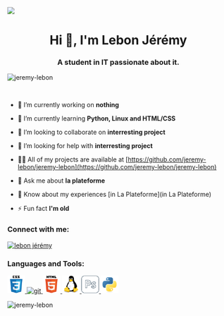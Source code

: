 <p><img src="https://imgur.com/a/3CtsIj2"/></p>
<h1 align="center">Hi 👋, I'm Lebon Jérémy</h1>
<h3 align="center">A student in IT passionate about it.</h3>

<p align="left"> <img src="https://komarev.com/ghpvc/?username=jeremy-lebon&label=Profile%20views&color=0e75b6&style=flat" alt="jeremy-lebon" /> </p>

<p align="left"> <a href="https://twitter.com/" target="blank"><img src="https://img.shields.io/twitter/follow/?logo=twitter&style=for-the-badge" alt="" /></a> </p>

- 🔭 I’m currently working on **nothing**

- 🌱 I’m currently learning **Python, Linux and HTML/CSS**

- 👯 I’m looking to collaborate on **interresting project**

- 🤝 I’m looking for help with **interresting project**

- 👨‍💻 All of my projects are available at [https://github.com/jeremy-lebon/jeremy-lebon](https://github.com/jeremy-lebon/jeremy-lebon)

- 💬 Ask me about **la plateforme**

- 📄 Know about my experiences [in La Plateforme](in La Plateforme)

- ⚡ Fun fact **I'm old**

<h3 align="left">Connect with me:</h3>
<p align="left">
<a href="https://linkedin.com/in/lebon-jérémy-81a498220" target="blank"><img align="center" src="https://raw.githubusercontent.com/rahuldkjain/github-profile-readme-generator/master/src/images/icons/Social/linked-in-alt.svg" alt="lebon jérémy" height="30" width="40" /></a>
</p>

<h3 align="left">Languages and Tools:</h3>
<p align="left"> <a href="https://www.w3schools.com/css/" target="_blank" rel="noreferrer"> <img src="https://raw.githubusercontent.com/devicons/devicon/master/icons/css3/css3-original-wordmark.svg" alt="css3" width="40" height="40"/> </a> <a href="https://git-scm.com/" target="_blank" rel="noreferrer"> <img src="https://www.vectorlogo.zone/logos/git-scm/git-scm-icon.svg" alt="git" width="40" height="40"/> </a> <a href="https://www.w3.org/html/" target="_blank" rel="noreferrer"> <img src="https://raw.githubusercontent.com/devicons/devicon/master/icons/html5/html5-original-wordmark.svg" alt="html5" width="40" height="40"/> </a> <a href="https://www.linux.org/" target="_blank" rel="noreferrer"> <img src="https://raw.githubusercontent.com/devicons/devicon/master/icons/linux/linux-original.svg" alt="linux" width="40" height="40"/> </a> <a href="https://www.photoshop.com/en" target="_blank" rel="noreferrer"> <img src="https://raw.githubusercontent.com/devicons/devicon/master/icons/photoshop/photoshop-line.svg" alt="photoshop" width="40" height="40"/> </a> <a href="https://www.python.org" target="_blank" rel="noreferrer"> <img src="https://raw.githubusercontent.com/devicons/devicon/master/icons/python/python-original.svg" alt="python" width="40" height="40"/> </a> </p>

<p><img align="center" src="https://github-readme-stats.vercel.app/api/top-langs?username=jeremy-lebon&show_icons=true&locale=en&layout=compact" alt="jeremy-lebon" /></p>


